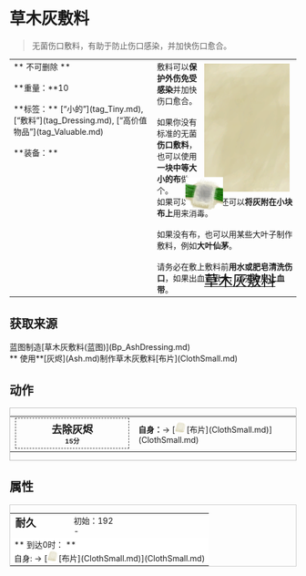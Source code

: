 # 草木灰敷料  
> 无菌伤口敷料，有助于防止伤口感染，并加快伤口愈合。<br>  
  
<style>
        .table4822 th,td{
            text-align:left;
            vertical-align:top;
        }
        </style><table class="table table-bordered table4822" data-toggle="table"  data-show-header="false"><thead style="display:none"><tr ><th  style="width:50%;"  >title</th><th  style="width:50%;"  ></th></tr></thead><tr ><td  style="width:50%;"  >** 不可删除 **<br><br>**重量：**10<br><br>**标签：**	[“小的”](tag_Tiny.md), [“敷料”](tag_Dressing.md), [“高价值物品”](tag_Valuable.md)<br><br>**装备：**</td><td  style="width:50%;"  ><div style="float:right; margin:5px"><div class="gamecard" style="width:150px; height:225px;"><a href="AshDressing.md" style="color:black"><img class="bg" decoding="async" src="../wiki/Sprite/BG_SandTop.png" href="a.md" style="max-width:150px;max-height:225px;"><img decoding="async" src="../wiki/Sprite/AshDressing.png" class="cardimage" style="transform: translate(-50%, -50%) scale(0.4398826979472141);"><span style="font-size: 25px;">草木灰敷料</span></a></div></div>敷料可以<b>保护外伤免受感染</b>并加快伤口愈合。<br><br>如果你没有标准的无菌<b>伤口敷料</b>，也可以使用<b>一块中等大小的布</b>做一个。<br>如果可以的话，你还可以<b>将灰附在小块布上</b>用来消毒。<br><br>如果没有布，也可以用某些大叶子制作敷料，例如<b>大叶仙茅</b>。<br><br>请务必在敷上敷料前<b>用水或肥皂清洗伤口</b>，如果出血量很大，请先使用<b>止血带</b>。</td></tr></tbody></table>  
  
## 获取来源  
<div style="display:inline-block"><div class="gamedatalist" style="text-align:left;min-width:200px;min-height:0px;"><div style="display:inline-block"><div style="display:inline-block;vertical-align:middle;">蓝图制造</div><div style="display:inline-block;vertical-align:middle;">[草木灰敷料(蓝图)](Bp_AshDressing.md)</div></div></div><div class="gamedatalist" style="text-align:left;min-width:200px;min-height:0px;"><div style="display:inline-block"><div style="display:inline-block;vertical-align:middle;">** 使用**[灰烬](Ash.md)制作草木灰敷料</div><div style="display:inline-block;vertical-align:middle;">[布片](ClothSmall.md)</div></div></div></div>  
  
## 动作  
<div  style="border:1px solid #BBB"><table><tr><td rowspan="2" style="width:200px;text-align:center;font-size:1.3em;font-weight:bold"><div style="padding:5px;border:1px dashed #333"><div>去除灰烬</div><div style="font-size:0.6em;"><font data-toggle="tooltip" data-placement="top" title="1TP">15分</font></div></div></td><td></td></tr><tr><td><b>自身：</b>→ [<div style="width:20px;display:inline-block;text-align:center"><img decoding="async" src="../wiki/Sprite/ClothSmall.png" href="a.md" style="max-width:20px;max-height:20px;"></div>[布片](ClothSmall.md)](ClothSmall.md)</td></tr></table></div>  
  
  
## 属性   
<div  style="border:1px solid #CCC;"><table style="margin-bottom:0px;"><tr><td style="width:30%;text-align:left; background-color:#FEFEFE;font-size:1.3em;font-weight:bold;">耐久</td><td style="font-size:1em;background-color:#FEFEFE">初始：192<br>-</td></tr><tr style="background-color:#FFFFFF"><td colspan=2>** 到达0时： **<br>自身: → [<div style="width:20px;display:inline-block;text-align:center"><img decoding="async" src="../wiki/Sprite/ClothSmall.png" href="a.md" style="max-width:20px;max-height:20px;"></div>[布片](ClothSmall.md)](ClothSmall.md)</td></tr></table></div>  


<script>document.title="草木灰敷料 - 卡牌生存百科 Card Survival Wiki";</script>